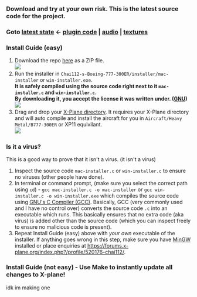 ### Download and try at your own risk. This is the latest source code for the project.

### Goto [latest state](https://github.com/Chai112/Chai112-s-Boeing-777-300ER/tree/master/src/base/B777-300ER) <- [plugin code](https://github.com/Chai112/Chai112-s-Boeing-777-300ER/tree/master/src/base/B777-300ER/plugins/SASLFree/data/modules/Custom%20Module) | [audio](https://github.com/Chai112/Chai112-s-Boeing-777-300ER/tree/master/src/base/B777-300ER/plugins/SASLFree/data/modules/configuration/widgetResources) | [textures](https://github.com/Chai112/Chai112-s-Boeing-777-300ER/tree/master/src/base/B777-300ER/objects)

### Install Guide (easy)
1. Download the repo [here](https://github.com/Chai112/Chai112-s-Boeing-777-300ER) as a ZIP file.\
![](https://github.com/Chai112/Chai112-s-Boeing-777-300ER/blob/master/screenshots/tutorials/installer/1.png)
2. Run the installer in `Chai112-s-Boeing-777-300ER/installer/mac-installer` or `win-installer.exe`.\
**It is safely compiled using the source code right next to it `mac-installer.c` and `win-installer.c`.**\
**By downloading it, you accept the license it was written under. ([GNU](https://github.com/Chai112/Chai112-s-Boeing-777-300ER/blob/master/License.txt))**\
![](https://github.com/Chai112/Chai112-s-Boeing-777-300ER/blob/master/screenshots/tutorials/installer/2.png)
3. Drag and drop your [X-Plane directory](https://support.justflight.com/support/solutions/articles/17000066732-what-is-the-x-plane-root-folder-). It requires your X-Plane directory and will auto compile and install the aircraft for you in `Aircraft/Heavy Metal/B777-300ER` or XP11 equivilant.\
![](https://github.com/Chai112/Chai112-s-Boeing-777-300ER/blob/master/screenshots/tutorials/installer/3.png)

### Is it a virus?
This is a good way to prove that it isn't a virus. (it isn't a virus)
1. Inspect the source code `mac-installer.c` or `win-installer.c` to ensure no viruses (other people have done).
2. In terminal or command prompt, (make sure you select the correct path using `cd`) - ```gcc mac-installer.c -o mac-installer``` or ```gcc win-installer.c -o win-installer.exe``` which compiles the source code using [GNU's C Compiler (GCC)](https://gcc.gnu.org/). Basically, GCC (very commonly used and I have no control over) converts the source code `.c` into an executable which runs. This basically ensures that no extra code (aka virus) is added other than the source code (which you can inspect freely to ensure no malicious code is present).
3. Repeat Install Guide (easy) above with *your own* executable of the installer. If anything goes wrong in this step, make sure you have [MinGW](http://www.mingw.org/) installed or place enquiries at https://forums.x-plane.org/index.php?/profile/520176-chai112/.


### Install Guide (not easy) - Use Make to instantly update all changes to X-plane!
idk im making one
